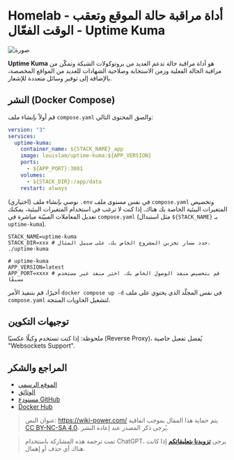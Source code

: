 # Homelab - أداة مراقبة حالة الموقع وتعقب الوقت الفعّال - Uptime Kuma

![صورة](https://img.wiki-power.com/d/wiki-media/img/20230410160253.jpg)

**Uptime Kuma** هو أداة مراقبة حالة تدعم العديد من بروتوكولات الشبكة وتمكّن من مراقبة الحالة الفعلية وزمن الاستجابة وصلاحية الشهادات للعديد من المواقع المخصصة، بالإضافة إلى توفير وسائل متعددة للإشعار.

## النشر (Docker Compose)

قم أولاً بإنشاء ملف `compose.yaml` والصق المحتوى التالي:

```yaml title="compose.yaml"
version: "3"
services:
  uptime-kuma:
    container_name: ${STACK_NAME}_app
    image: louislam/uptime-kuma:${APP_VERSION}
    ports:
      - ${APP_PORT}:3001
    volumes:
      - ${STACK_DIR}:/app/data
    restart: always
```

(اختياري) نوصي بإنشاء ملف `.env` في نفس مستوى ملف `compose.yaml` وتخصيص المتغيرات البيئية الخاصة بك هناك. إذا كنت لا ترغب في استخدام المتغيرات البيئية، يمكنك تعديل المعاملات المبيّنة مباشرة في `compose.yaml` (مثل استبدال `${STACK_NAME}` بـ `uptime-kuma`).

```dotenv title=".env"
STACK_NAME=uptime-kuma
STACK_DIR=xxx # حدد مسار تخزين المشروع الخاص بك، على سبيل المثال، ./uptime-kuma

# uptime-kuma
APP_VERSION=latest
APP_PORT=xxxx # قم بتخصيص منفذ الوصول الخاص بك، اختر منفذ غير مستخدم مسبقًا
```

أخيرًا، قم بتنفيذ الأمر `docker compose up -d` في نفس المجلّد الذي يحتوي على ملف `compose.yaml` لتشغيل الحاويات المنتجة.

## توجيهات التكوين

ملحوظة: إذا كنت تستخدم وكيلًا عكسيًا (Reverse Proxy)، يُفضل تفعيل خاصية "Websockets Support".

## المراجع والشكر

- [الموقع الرسمي](https://uptime.kuma.pet/)
- [الوثائق](https://github.com/louislam/uptime-kuma/wiki)
- [مستودع GitHub](https://github.com/louislam/uptime-kuma)
- [Docker Hub](https://hub.docker.com/r/louislam/uptime-kuma)

> عنوان النص: <https://wiki-power.com/>
> يتم حماية هذا المقال بموجب اتفاقية [CC BY-NC-SA 4.0](https://creativecommons.org/licenses/by/4.0/deed.zh)، يُرجى ذكر المصدر عند إعادة النشر.

> تمت ترجمة هذه المشاركة باستخدام ChatGPT، يرجى [**تزويدنا بتعليقاتكم**](https://github.com/linyuxuanlin/Wiki_MkDocs/issues/new) إذا كانت هناك أي حذف أو إهمال.